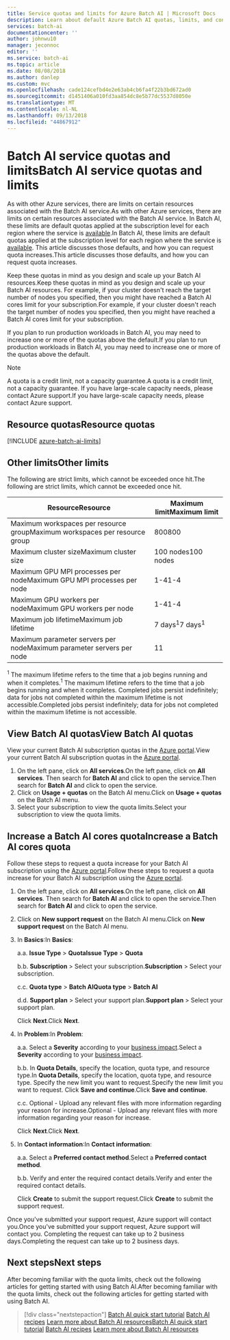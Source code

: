 ```yaml
---
title: Service quotas and limits for Azure Batch AI | Microsoft Docs
description: Learn about default Azure Batch AI quotas, limits, and constraints, and how to request quota increases
services: batch-ai
documentationcenter: ''
author: johnwu10
manager: jeconnoc
editor: ''
ms.service: batch-ai
ms.topic: article
ms.date: 08/08/2018
ms.author: danlep
ms.custom: mvc
ms.openlocfilehash: cade124cefbd4e2e63ab4cb6fa4f22b3bd672ad0
ms.sourcegitcommit: d1451406a010fd3aa854dc8e5b77dc5537d8050e
ms.translationtype: MT
ms.contentlocale: nl-NL
ms.lasthandoff: 09/13/2018
ms.locfileid: "44867912"
---
```

# <a name="batch-ai-service-quotas-and-limits"></a><span data-ttu-id="cc193-103">Batch AI service quotas and limits</span><span class="sxs-lookup"><span data-stu-id="cc193-103">Batch AI service quotas and limits</span></span>

<span data-ttu-id="cc193-104">As with other Azure services, there are limits on certain resources associated with the Batch AI service.</span><span class="sxs-lookup"><span data-stu-id="cc193-104">As with other Azure services, there are limits on certain resources associated with the Batch AI service.</span></span> <span data-ttu-id="cc193-105">In Batch AI, these limits are default quotas applied at the subscription level for each region where the service is [available](https://azure.microsoft.com/global-infrastructure/services/).</span><span class="sxs-lookup"><span data-stu-id="cc193-105">In Batch AI, these limits are default quotas applied at the subscription level for each region where the service is [available](https://azure.microsoft.com/global-infrastructure/services/).</span></span> <span data-ttu-id="cc193-106">This article discusses those defaults, and how you can request quota increases.</span><span class="sxs-lookup"><span data-stu-id="cc193-106">This article discusses those defaults, and how you can request quota increases.</span></span>

<span data-ttu-id="cc193-107">Keep these quotas in mind as you design and scale up your Batch AI resources.</span><span class="sxs-lookup"><span data-stu-id="cc193-107">Keep these quotas in mind as you design and scale up your Batch AI resources.</span></span> <span data-ttu-id="cc193-108">For example, if your cluster doesn't reach the target number of nodes you specified, then you might have reached a Batch AI cores limit for your subscription.</span><span class="sxs-lookup"><span data-stu-id="cc193-108">For example, if your cluster doesn't reach the target number of nodes you specified, then you might have reached a Batch AI cores limit for your subscription.</span></span>

<span data-ttu-id="cc193-109">If you plan to run production workloads in Batch AI, you may need to increase one or more of the quotas above the default.</span><span class="sxs-lookup"><span data-stu-id="cc193-109">If you plan to run production workloads in Batch AI, you may need to increase one or more of the quotas above the default.</span></span>

> [!NOTE]
> <span data-ttu-id="cc193-110">A quota is a credit limit, not a capacity guarantee.</span><span class="sxs-lookup"><span data-stu-id="cc193-110">A quota is a credit limit, not a capacity guarantee.</span></span> <span data-ttu-id="cc193-111">If you have large-scale capacity needs, please contact Azure support.</span><span class="sxs-lookup"><span data-stu-id="cc193-111">If you have large-scale capacity needs, please contact Azure support.</span></span>
> 
> 

## <a name="resource-quotas"></a><span data-ttu-id="cc193-112">Resource quotas</span><span class="sxs-lookup"><span data-stu-id="cc193-112">Resource quotas</span></span>

[!INCLUDE [azure-batch-ai-limits](../../includes/azure-batch-ai-limits.md)]

## <a name="other-limits"></a><span data-ttu-id="cc193-113">Other limits</span><span class="sxs-lookup"><span data-stu-id="cc193-113">Other limits</span></span>

<span data-ttu-id="cc193-114">The following are strict limits, which cannot be exceeded once hit.</span><span class="sxs-lookup"><span data-stu-id="cc193-114">The following are strict limits, which cannot be exceeded once hit.</span></span>

| <span data-ttu-id="cc193-115">**Resource**</span><span class="sxs-lookup"><span data-stu-id="cc193-115">**Resource**</span></span> | <span data-ttu-id="cc193-116">**Maximum limit**</span><span class="sxs-lookup"><span data-stu-id="cc193-116">**Maximum limit**</span></span> |
| --- | --- |
| <span data-ttu-id="cc193-117">Maximum workspaces per resource group</span><span class="sxs-lookup"><span data-stu-id="cc193-117">Maximum workspaces per resource group</span></span> | <span data-ttu-id="cc193-118">800</span><span class="sxs-lookup"><span data-stu-id="cc193-118">800</span></span> |
| <span data-ttu-id="cc193-119">Maximum cluster size</span><span class="sxs-lookup"><span data-stu-id="cc193-119">Maximum cluster size</span></span> | <span data-ttu-id="cc193-120">100 nodes</span><span class="sxs-lookup"><span data-stu-id="cc193-120">100 nodes</span></span> |
| <span data-ttu-id="cc193-121">Maximum GPU MPI processes per node</span><span class="sxs-lookup"><span data-stu-id="cc193-121">Maximum GPU MPI processes per node</span></span> | <span data-ttu-id="cc193-122">1-4</span><span class="sxs-lookup"><span data-stu-id="cc193-122">1-4</span></span> |
| <span data-ttu-id="cc193-123">Maximum GPU workers per node</span><span class="sxs-lookup"><span data-stu-id="cc193-123">Maximum GPU workers per node</span></span> | <span data-ttu-id="cc193-124">1-4</span><span class="sxs-lookup"><span data-stu-id="cc193-124">1-4</span></span> |
| <span data-ttu-id="cc193-125">Maximum job lifetime</span><span class="sxs-lookup"><span data-stu-id="cc193-125">Maximum job lifetime</span></span> | <span data-ttu-id="cc193-126">7 days<sup>1</sup></span><span class="sxs-lookup"><span data-stu-id="cc193-126">7 days<sup>1</sup></span></span> |
| <span data-ttu-id="cc193-127">Maximum parameter servers per node</span><span class="sxs-lookup"><span data-stu-id="cc193-127">Maximum parameter servers per node</span></span> | <span data-ttu-id="cc193-128">1</span><span class="sxs-lookup"><span data-stu-id="cc193-128">1</span></span> |

<span data-ttu-id="cc193-129"><sup>1</sup> The maximum lifetime refers to the time that a job begins running and when it completes.</span><span class="sxs-lookup"><span data-stu-id="cc193-129"><sup>1</sup> The maximum lifetime refers to the time that a job begins running and when it completes.</span></span> <span data-ttu-id="cc193-130">Completed jobs persist indefinitely; data for jobs not completed within the maximum lifetime is not accessible.</span><span class="sxs-lookup"><span data-stu-id="cc193-130">Completed jobs persist indefinitely; data for jobs not completed within the maximum lifetime is not accessible.</span></span>

## <a name="view-batch-ai-quotas"></a><span data-ttu-id="cc193-131">View Batch AI quotas</span><span class="sxs-lookup"><span data-stu-id="cc193-131">View Batch AI quotas</span></span>

<span data-ttu-id="cc193-132">View your current Batch AI subscription quotas in the [Azure portal][portal].</span><span class="sxs-lookup"><span data-stu-id="cc193-132">View your current Batch AI subscription quotas in the [Azure portal][portal].</span></span>

1. <span data-ttu-id="cc193-133">On the left pane, click on **All services**.</span><span class="sxs-lookup"><span data-stu-id="cc193-133">On the left pane, click on **All services**.</span></span> <span data-ttu-id="cc193-134">Then search for **Batch AI** and click to open the service.</span><span class="sxs-lookup"><span data-stu-id="cc193-134">Then search for **Batch AI** and click to open the service.</span></span>
2. <span data-ttu-id="cc193-135">Click on **Usage + quotas** on the Batch AI menu.</span><span class="sxs-lookup"><span data-stu-id="cc193-135">Click on **Usage + quotas** on the Batch AI menu.</span></span>
3. <span data-ttu-id="cc193-136">Select your subscription to view the quota limits.</span><span class="sxs-lookup"><span data-stu-id="cc193-136">Select your subscription to view the quota limits.</span></span>

## <a name="increase-a-batch-ai-cores-quota"></a><span data-ttu-id="cc193-137">Increase a Batch AI cores quota</span><span class="sxs-lookup"><span data-stu-id="cc193-137">Increase a Batch AI cores quota</span></span>

<span data-ttu-id="cc193-138">Follow these steps to request a quota increase for your Batch AI subscription using the [Azure portal][portal].</span><span class="sxs-lookup"><span data-stu-id="cc193-138">Follow these steps to request a quota increase for your Batch AI subscription using the [Azure portal][portal].</span></span> 

1. <span data-ttu-id="cc193-139">On the left pane, click on **All services**.</span><span class="sxs-lookup"><span data-stu-id="cc193-139">On the left pane, click on **All services**.</span></span> <span data-ttu-id="cc193-140">Then search for **Batch AI** and click to open the service.</span><span class="sxs-lookup"><span data-stu-id="cc193-140">Then search for **Batch AI** and click to open the service.</span></span>
2. <span data-ttu-id="cc193-141">Click on **New support request** on the Batch AI menu.</span><span class="sxs-lookup"><span data-stu-id="cc193-141">Click on **New support request** on the Batch AI menu.</span></span>
3. <span data-ttu-id="cc193-142">In **Basics**:</span><span class="sxs-lookup"><span data-stu-id="cc193-142">In **Basics**:</span></span>
   
    <span data-ttu-id="cc193-143">a.</span><span class="sxs-lookup"><span data-stu-id="cc193-143">a.</span></span> <span data-ttu-id="cc193-144">**Issue Type** > **Quota**</span><span class="sxs-lookup"><span data-stu-id="cc193-144">**Issue Type** > **Quota**</span></span>
   
    <span data-ttu-id="cc193-145">b.</span><span class="sxs-lookup"><span data-stu-id="cc193-145">b.</span></span> <span data-ttu-id="cc193-146">**Subscription** > Select your subscription.</span><span class="sxs-lookup"><span data-stu-id="cc193-146">**Subscription** > Select your subscription.</span></span>
   
    <span data-ttu-id="cc193-147">c.</span><span class="sxs-lookup"><span data-stu-id="cc193-147">c.</span></span> <span data-ttu-id="cc193-148">**Quota type** > **Batch AI**</span><span class="sxs-lookup"><span data-stu-id="cc193-148">**Quota type** > **Batch AI**</span></span>
   
    <span data-ttu-id="cc193-149">d.</span><span class="sxs-lookup"><span data-stu-id="cc193-149">d.</span></span> <span data-ttu-id="cc193-150">**Support plan** > Select your support plan.</span><span class="sxs-lookup"><span data-stu-id="cc193-150">**Support plan** > Select your support plan.</span></span>

    <span data-ttu-id="cc193-151">Click **Next**.</span><span class="sxs-lookup"><span data-stu-id="cc193-151">Click **Next**.</span></span>
4. <span data-ttu-id="cc193-152">In **Problem**:</span><span class="sxs-lookup"><span data-stu-id="cc193-152">In **Problem**:</span></span>
   
    <span data-ttu-id="cc193-153">a.</span><span class="sxs-lookup"><span data-stu-id="cc193-153">a.</span></span> <span data-ttu-id="cc193-154">Select a **Severity** according to your [business impact][support_sev].</span><span class="sxs-lookup"><span data-stu-id="cc193-154">Select a **Severity** according to your [business impact][support_sev].</span></span>
   
    <span data-ttu-id="cc193-155">b.</span><span class="sxs-lookup"><span data-stu-id="cc193-155">b.</span></span> <span data-ttu-id="cc193-156">In **Quota Details**, specify the location, quota type, and resource type.</span><span class="sxs-lookup"><span data-stu-id="cc193-156">In **Quota Details**, specify the location, quota type, and resource type.</span></span> <span data-ttu-id="cc193-157">Specify the new limit you want to request.</span><span class="sxs-lookup"><span data-stu-id="cc193-157">Specify the new limit you want to request.</span></span> <span data-ttu-id="cc193-158">Click **Save and continue**.</span><span class="sxs-lookup"><span data-stu-id="cc193-158">Click **Save and continue**.</span></span>

    <span data-ttu-id="cc193-159">c.</span><span class="sxs-lookup"><span data-stu-id="cc193-159">c.</span></span> <span data-ttu-id="cc193-160">Optional - Upload any relevant files with more information regarding your reason for increase.</span><span class="sxs-lookup"><span data-stu-id="cc193-160">Optional - Upload any relevant files with more information regarding your reason for increase.</span></span>
   
    <span data-ttu-id="cc193-161">Click **Next**.</span><span class="sxs-lookup"><span data-stu-id="cc193-161">Click **Next**.</span></span>
5. <span data-ttu-id="cc193-162">In **Contact information**:</span><span class="sxs-lookup"><span data-stu-id="cc193-162">In **Contact information**:</span></span>
   
    <span data-ttu-id="cc193-163">a.</span><span class="sxs-lookup"><span data-stu-id="cc193-163">a.</span></span> <span data-ttu-id="cc193-164">Select a **Preferred contact method**.</span><span class="sxs-lookup"><span data-stu-id="cc193-164">Select a **Preferred contact method**.</span></span>
   
    <span data-ttu-id="cc193-165">b.</span><span class="sxs-lookup"><span data-stu-id="cc193-165">b.</span></span> <span data-ttu-id="cc193-166">Verify and enter the required contact details.</span><span class="sxs-lookup"><span data-stu-id="cc193-166">Verify and enter the required contact details.</span></span>
   
    <span data-ttu-id="cc193-167">Click **Create** to submit the support request.</span><span class="sxs-lookup"><span data-stu-id="cc193-167">Click **Create** to submit the support request.</span></span>

<span data-ttu-id="cc193-168">Once you've submitted your support request, Azure support will contact you.</span><span class="sxs-lookup"><span data-stu-id="cc193-168">Once you've submitted your support request, Azure support will contact you.</span></span> <span data-ttu-id="cc193-169">Completing the request can take up to 2 business days.</span><span class="sxs-lookup"><span data-stu-id="cc193-169">Completing the request can take up to 2 business days.</span></span>


## <a name="next-steps"></a><span data-ttu-id="cc193-170">Next steps</span><span class="sxs-lookup"><span data-stu-id="cc193-170">Next steps</span></span>

<span data-ttu-id="cc193-171">After becoming familiar with the quota limits, check out the following articles for getting started with using Batch AI.</span><span class="sxs-lookup"><span data-stu-id="cc193-171">After becoming familiar with the quota limits, check out the following articles for getting started with using Batch AI.</span></span>

> [!div class="nextstepaction"]
> <span data-ttu-id="cc193-172">[Batch AI quick start tutorial](quickstart-tensorflow-training-cli.md)
> [Batch AI recipes](https://github.com/Azure/BatchAI/tree/master/recipes)
> [Learn more about Batch AI resources](resource-concepts.md)</span><span class="sxs-lookup"><span data-stu-id="cc193-172">[Batch AI quick start tutorial](quickstart-tensorflow-training-cli.md)
[Batch AI recipes](https://github.com/Azure/BatchAI/tree/master/recipes)
[Learn more about Batch AI resources](resource-concepts.md)</span></span>

[portal]: https://portal.azure.com
[support_sev]: http://aka.ms/supportseverity